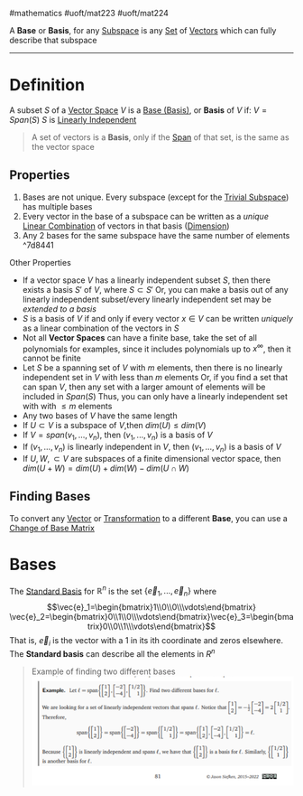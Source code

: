 #mathematics 
#uoft/mat223 #uoft/mat224 

A **Base** or **Basis**, for any [Subspace](Subspace.md) is any [Set](Set.md) of [Vectors](Vector.md) which can fully describe that subspace 

---
# Definition

A subset $S$ of a [Vector Space](../MAT224%20Notes/Vector%20Space.md) $V$ is a [Base (Basis)](.md), or **Basis** of $V$ if: 
	$V=Span(S)$
	$S$ is [Linearly Independent](Linear%20Independence.md)

> A set of vectors is a **Basis**, only if the [Span](Span.md) of that set, is the same as the vector space

## Properties
1. Bases are not unique. Every subspace (except for the [Trivial Subspace](Trivial%20Subspace.md)) has multiple bases
2. Every vector in the base of a subspace can be written as a *unique* [Linear Combination](Linear%20Combination.md) of vectors in that basis ([Dimension](Dimension.md))
3. Any 2 bases for the same subspace have the same number of elements ^7d8441

Other Properties
- If a vector space $V$ has a linearly independent subset $S$, then there exists a basis $S'$ of $V$,  where $S\subset S'$
	Or, you can make a basis out of any linearly independent subset/every linearly independent set may be *extended to a basis*
- $S$ is a basis of $V$ if and only if every vector $x\in V$ can be written *uniquely* as a linear combination of the vectors in $S$
- Not all **Vector Spaces** can have a finite base, take the set of all polynomials for examples, since it includes polynomials up to $x^\infty$, then it cannot be finite
- Let $S$ be a spanning set of $V$ with $m$ elements, then there is no linearly independent set in $V$ with less than $m$ elements
	Or, if you find a set that can span $V$, then any set with a larger amount of elements will be included in $Span(S)$
	Thus, you can only have a linearly independent set with with $\leq m$ elements
- Any two bases of $V$ have the same length
- If $U\subset V$ is a subspace of $V$,then $dim(U)\leq dim(V)$
- If $V=span(v_{1},...,v_{n})$, then $(v_{1},...,v_{n})$ is a basis of $V$
- If $(v_{1},...,v_{n})$ is linearly independent in $V$, then $(v_{1},...,v_{n})$ is a basis of $V$
- If $U,W,\subset V$ are subspaces of a finite dimensional vector space, then $dim(U+W)=dim(U)+dim(W)-dim(U\cap W)$

## Finding Bases 

To convert any [Vector](Vector.md) or [Transformation](Transformation.md) to a different **Base**, you can use a [Change of Base Matrix](../MAT224%20Notes/Change%20of%20Base%20Matrix.md) 

# Bases
The [Standard Basis](Standard%20Basis.md) for $\mathbb{R}^n$ is the set $\{\vec{e}_{1},...,\vec{e}_n\}$ where $$\vec{e}_1=\begin{bmatrix}1\\0\\0\\\vdots\end{bmatrix} \vec{e}_2=\begin{bmatrix}0\\1\\0\\\vdots\end{bmatrix}\vec{e}_3=\begin{bmatrix}0\\0\\1\\\vdots\end{bmatrix}$$That is, $\vec{e}_i$ is the vector with a 1 in its ith coordinate and zeros elsewhere. 
The **Standard basis** can describe all the elements in $R^n$

> Example of finding two different bases 
> 	![Pasted image 20231012132714](Pasted%20image%2020231012132714.png)